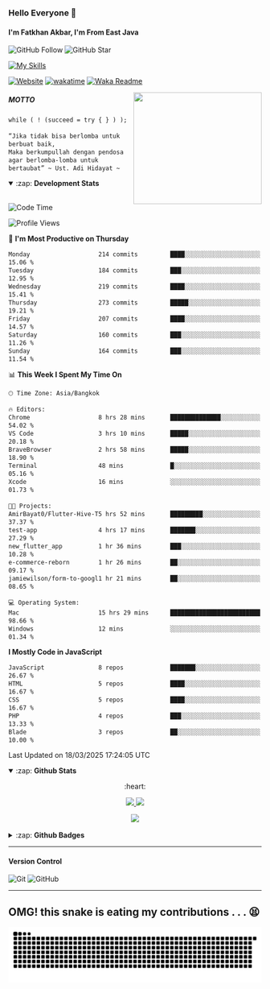 ### Hello Everyone 👋

#### I'm Fatkhan Akbar, I'm From East Java

![GitHub Follow](https://img.shields.io/github/followers/fatkhan05.svg?style=social&label=Follow)
![GitHub Star](https://img.shields.io/github/stars/fatkhan05?affiliations=OWNER%2CCOLLABORATOR&style=social&label=Star)

[![My Skills](https://skillicons.dev/icons?i=php,tailwind,js,laravel,vscode,linux,html,nextjs,nginx)](https://skillicons.dev)

[![Website](https://img.shields.io/website?up_message=online&up_color=61DBFB&down_message=online&down_color=FF0000&url=https%3A%2F%2Fportfolio-fatkhan&logo=tailwindcss)](https://fatkhanakbar.vercel.app/)
[![wakatime](https://wakatime.com/badge/user/bbcd646f-1daf-4865-a20e-46d4c803e6f8.svg)](https://wakatime.com/@bbcd646f-1daf-4865-a20e-46d4c803e6f8)
[![Waka Readme](https://github.com/eby8zevin/eby8zevin/actions/workflows/anmol098.yml/badge.svg)](https://github.com/eby8zevin/eby8zevin/actions/workflows/anmol098.yml)

<img src="https://github.com/eby8zevin/eby8zevin/blob/main/assets/Octocat.png" width="255" height="222" align='right'>

##### MOTTO

```
while ( ! (succeed = try { } ) );

“Jika tidak bisa berlomba untuk berbuat baik,
Maka berkumpullah dengan pendosa
agar berlomba-lomba untuk bertaubat” ~ Ust. Adi Hidayat ~
```

<details open>
  <summary> :zap: <b>Development Stats</b> </summary>  
<br/>
  
<!--START_SECTION:waka-->
![Code Time](http://img.shields.io/badge/Code%20Time-1%2C111%20hrs%2033%20mins-blue)

![Profile Views](http://img.shields.io/badge/Profile%20Views-7-blue)

📅 **I'm Most Productive on Thursday** 

```text
Monday                   214 commits         ████░░░░░░░░░░░░░░░░░░░░░   15.06 % 
Tuesday                  184 commits         ███░░░░░░░░░░░░░░░░░░░░░░   12.95 % 
Wednesday                219 commits         ████░░░░░░░░░░░░░░░░░░░░░   15.41 % 
Thursday                 273 commits         █████░░░░░░░░░░░░░░░░░░░░   19.21 % 
Friday                   207 commits         ████░░░░░░░░░░░░░░░░░░░░░   14.57 % 
Saturday                 160 commits         ███░░░░░░░░░░░░░░░░░░░░░░   11.26 % 
Sunday                   164 commits         ███░░░░░░░░░░░░░░░░░░░░░░   11.54 % 
```


📊 **This Week I Spent My Time On** 

```text
🕑︎ Time Zone: Asia/Bangkok

🔥 Editors: 
Chrome                   8 hrs 28 mins       ██████████████░░░░░░░░░░░   54.02 % 
VS Code                  3 hrs 10 mins       █████░░░░░░░░░░░░░░░░░░░░   20.18 % 
BraveBrowser             2 hrs 58 mins       █████░░░░░░░░░░░░░░░░░░░░   18.90 % 
Terminal                 48 mins             █░░░░░░░░░░░░░░░░░░░░░░░░   05.16 % 
Xcode                    16 mins             ░░░░░░░░░░░░░░░░░░░░░░░░░   01.73 % 

🐱‍💻 Projects: 
AmirBayat0/Flutter-Hive-T5 hrs 52 mins       █████████░░░░░░░░░░░░░░░░   37.37 % 
test-app                 4 hrs 17 mins       ███████░░░░░░░░░░░░░░░░░░   27.29 % 
new_flutter_app          1 hr 36 mins        ███░░░░░░░░░░░░░░░░░░░░░░   10.28 % 
e-commerce-reborn        1 hr 26 mins        ██░░░░░░░░░░░░░░░░░░░░░░░   09.17 % 
jamiewilson/form-to-googl1 hr 21 mins        ██░░░░░░░░░░░░░░░░░░░░░░░   08.65 % 

💻 Operating System: 
Mac                      15 hrs 29 mins      █████████████████████████   98.66 % 
Windows                  12 mins             ░░░░░░░░░░░░░░░░░░░░░░░░░   01.34 % 
```

**I Mostly Code in JavaScript** 

```text
JavaScript               8 repos             ███████░░░░░░░░░░░░░░░░░░   26.67 % 
HTML                     5 repos             ████░░░░░░░░░░░░░░░░░░░░░   16.67 % 
CSS                      5 repos             ████░░░░░░░░░░░░░░░░░░░░░   16.67 % 
PHP                      4 repos             ███░░░░░░░░░░░░░░░░░░░░░░   13.33 % 
Blade                    3 repos             ██░░░░░░░░░░░░░░░░░░░░░░░   10.00 % 
```




 Last Updated on 18/03/2025 17:24:05 UTC
<!--END_SECTION:waka-->

</details>


<details open>
  <summary> :zap: <b>Github Stats</b> </summary>
<p align="center">:heart:</p>
<p align="center"><a href="https://github.com/fatkhan05">
  <img src="https://github-readme-stats.vercel.app/api?username=fatkhan05&show_icons=true&theme=dark&line_height=20">
  <img src="https://github-readme-stats.vercel.app/api/top-langs/?username=fatkhan05&layout=compact&theme=dark">
</a></p>
<p align="center">
  <a href="https://github.com/fatkhan05">
    <img src="https://github-readme-streak-stats.herokuapp.com/?user=eby8zevin&theme=dark"/>
  </a>
</p>
</details>

<details>
  <summary> :zap: <b>Github Badges</b> </summary>
  <br>
  <a href='https://archiveprogram.github.com/'><img src='https://raw.githubusercontent.com/acervenky/animated-github-badges/master/assets/acbadge.gif' width='40' height='40'></a> 
  <a href='https://docs.github.com/en/developers'><img src='https://raw.githubusercontent.com/acervenky/animated-github-badges/master/assets/devbadge.gif' width='40' height='40'></a> 
  <a href='https://github.com/pricing'><img src='https://raw.githubusercontent.com/acervenky/animated-github-badges/master/assets/pro.gif' width='40' height='40'></a> 
  <a href='https://stars.github.com/'><img src='https://raw.githubusercontent.com/acervenky/animated-github-badges/master/assets/starbadge.gif' width='35' height='35'></a> 
  <a href='https://docs.github.com/en/github/supporting-the-open-source-community-with-github-sponsors'><img src='https://raw.githubusercontent.com/acervenky/animated-github-badges/master/assets/sponsorbadge.gif' width='35' height='35'></a>
</details>

<!--
**fatkhan05/fatkhan05** is a ✨ _special_ ✨ repository because its `README.md` (this file) appears on your GitHub profile.

Here are some ideas to get you started:

- 🔭 I’m currently working on ...
- 🌱 I’m currently learning ...
- 👯 I’m looking to collaborate on ...
- 🤔 I’m looking for help with ...
- 💬 Ask me about ...
- 📫 How to reach me: ...
- 😄 Pronouns: ...
- ⚡ Fun fact: ...
-->
---

#### Version Control
![Git](https://img.shields.io/badge/-Git-000?style=for-the-badge&logo=git)
![GitHub](https://img.shields.io/badge/-GitHub-000?style=for-the-badge&logo=github)

---

## OMG! this snake is eating my contributions . . . 😫
<!-- ![snake gif](https://github.com/Sriansh-raj/Sriansh-raj/blob/output/github-contribution-grid-snake.gif) -->
<picture>
  <source media="(prefers-color-scheme: dark)" srcset="https://raw.githubusercontent.com/fatkhan05/fatkhan05/output/github-contribution-grid-snake-dark.svg" />
  <source media="(prefers-color-scheme: light)" srcset="https://raw.githubusercontent.com/fatkhan05/fatkhan05/output/github-contribution-grid-snake.svg" />
  <img alt="github-snake" src="https://raw.githubusercontent.com/fatkhan05/fatkhan05/output/github-contribution-grid-snake.svg" />
</picture>
